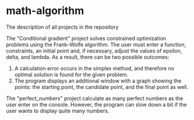 # math-algorithm
The description of all projects in the repository

The "Conditional gradient" project solves constrained optimization problems using the Frank–Wolfe algorithm. The user must enter a function, constraints, an initial point and, if necessary, adjust the values of epsilon, delta, and lambda. As a result, there can be two possible outcomes:
  1. A calculation error occurs in the simplex method, and therefore no optimal solution is found for the given problem.
  2. The program displays an additional window with a graph showing the points: the starting point, the candidate point, and the final point as well.


The "perfect_numbers" project calculate as many perfect numbers as the user enter on the console. However, the program can slow down a bit if the user wants to display quite many numbers.
